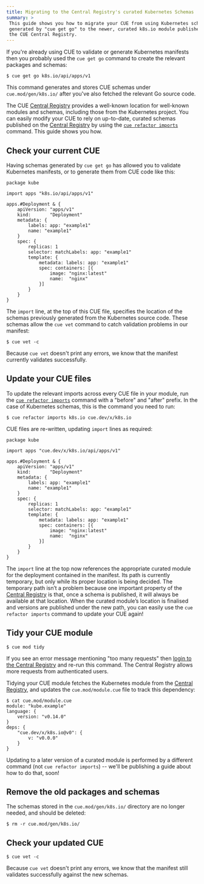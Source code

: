 ```yaml
---
title: Migrating to the Central Registry's curated Kubernetes Schemas
summary: >
 This guide shows you how to migrate your CUE from using Kubernetes schemas
 generated by "cue get go" to the newer, curated k8s.io module published on
 the CUE Central Registry.
---
```


If you're already using CUE to validate or generate Kubernetes manifests then
you probably used the `cue get go` command to create the relevant packages and
schemas:
``` { .text title="TERMINAL" data-copy="cue get go k8s.io/api/apps/v1" }
$ cue get go k8s.io/api/apps/v1
```

This command generates and stores CUE schemas under `cue.mod/gen/k8s.io/` after
you've also fetched the relevant Go source code.

The CUE
[Central Registry](https://registry.cue.works)
provides a well-known location for well-known modules
and schemas, including those from the Kubernetes project.
You can easily modify your CUE to rely on up-to-date, curated schemas published on the
[Central Registry](https://registry.cue.works)
by using the
[`cue refactor imports`](https://cuelang.org/docs/reference/command/cue-help-refactor-imports/)
command. This guide shows you how.

## Check your current CUE
Having schemas generated by `cue get go` has allowed you to validate Kubernetes
manifests, or to generate them from CUE code like this:
``` { .cue title="manifest.cue" }
package kube

import apps "k8s.io/api/apps/v1"

apps.#Deployment & {
	apiVersion: "apps/v1"
	kind:       "Deployment"
	metadata: {
		labels: app: "example1"
		name: "example1"
	}
	spec: {
		replicas: 1
		selector: matchLabels: app: "example1"
		template: {
			metadata: labels: app: "example1"
			spec: containers: [{
				image: "nginx:latest"
				name:  "nginx"
			}]
		}
	}
}
```
The `import` line, at the top of this CUE file, specifies the location of the
schemas previously generated from the Kubernetes source code.
These schemas allow the `cue vet` command to catch validation problems in our
manifest:
``` { .text title="TERMINAL" data-copy="cue vet -c" }
$ cue vet -c
```
Because `cue vet` doesn't print any errors, we know that the manifest currently
validates successfully.

## Update your CUE files
To update the relevant imports across every CUE file in your module, run the
[`cue refactor imports`](https://cuelang.org/docs/reference/command/cue-help-refactor-imports/)
command with a "before" and "after" prefix.
In the case of Kubernetes schemas, this is the command you need to run:

``` { .text title="TERMINAL" data-copy="cue refactor imports k8s.io cue.dev/x/k8s.io" }
$ cue refactor imports k8s.io cue.dev/x/k8s.io
```

CUE files are re-written, updating `import` lines as required:

``` { .cue title="manifest.cue" }
package kube

import apps "cue.dev/x/k8s.io/api/apps/v1"

apps.#Deployment & {
	apiVersion: "apps/v1"
	kind:       "Deployment"
	metadata: {
		labels: app: "example1"
		name: "example1"
	}
	spec: {
		replicas: 1
		selector: matchLabels: app: "example1"
		template: {
			metadata: labels: app: "example1"
			spec: containers: [{
				image: "nginx:latest"
				name:  "nginx"
			}]
		}
	}
}
```

The `import` line at the top now references the appropriate curated module for
the deployment contained in the manifest. Its path is currently temporary, but
only while its proper location is being decided. The temporary path isn’t a
problem because one important property of the
[Central Registry](https://registry.cue.works)
is that, once a schema is published, it will always be available at that
location. When the curated module’s location is finalised and versions are
published under the new path, you can easily use the `cue refactor imports`
command to update your CUE again!

## Tidy your CUE module
``` { .text title="TERMINAL" data-copy="cue mod tidy" }
$ cue mod tidy
```

If you see an error message mentioning "too many requests" then
[login to the Central Registry](../login-central-registry.md)
and re-run this command.
The Central Registry allows more requests from authenticated users.

Tidying your CUE module fetches the Kubernetes module from the
[Central Registry](https://registry.cue.works),
and updates the `cue.mod/module.cue` file to track this dependency:

``` { .text title="TERMINAL" data-copy="cat cue.mod/module.cue" }
$ cat cue.mod/module.cue
module: "kube.example"
language: {
	version: "v0.14.0"
}
deps: {
	"cue.dev/x/k8s.io@v0": {
		v: "v0.0.0"
	}
}
```

Updating to a later version of a curated module is performed by a different
command (not `cue refactor imports`) -- we'll be publishing a guide about how
to do that, soon!

## Remove the old packages and schemas
The schemas stored in the `cue.mod/gen/k8s.io/` directory are no longer needed,
and should be deleted:
``` { .text title="TERMINAL" data-copy="rm -r cue.mod/gen/k8s.io/" }
$ rm -r cue.mod/gen/k8s.io/
```

## Check your updated CUE
``` { .text title="TERMINAL" data-copy="cue vet -c" }
$ cue vet -c
```
Because `cue vet` doesn't print any errors, we know that the manifest still
validates successfully against the new schemas.
